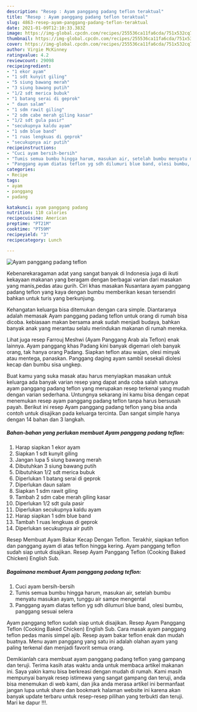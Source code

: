 ```yaml
---
description: "Resep : Ayam panggang padang teflon teraktual"
title: "Resep : Ayam panggang padang teflon teraktual"
slug: 4863-resep-ayam-panggang-padang-teflon-teraktual
date: 2021-01-09T12:10:33.383Z
image: https://img-global.cpcdn.com/recipes/255536ca11fa6cda/751x532cq70/ayam-panggang-padang-teflon-foto-resep-utama.jpg
thumbnail: https://img-global.cpcdn.com/recipes/255536ca11fa6cda/751x532cq70/ayam-panggang-padang-teflon-foto-resep-utama.jpg
cover: https://img-global.cpcdn.com/recipes/255536ca11fa6cda/751x532cq70/ayam-panggang-padang-teflon-foto-resep-utama.jpg
author: Virgie McKinney
ratingvalue: 4.2
reviewcount: 29098
recipeingredient:
- "1 ekor ayam"
- "1 sdt kunyit giling"
- "5 siung bawang merah"
- "3 siung bawang putih"
- "1/2 sdt merica bubuk"
- "1 batang serai di geprok"
- " daun salam"
- "1 sdm rawit giling"
- "2 sdm cabe merah giling kasar"
- "1/2 sdt gula pasir"
- "secukupnya kaldu ayam"
- "1 sdm blue band"
- "1 ruas lengkuas di geprok"
- "secukupnya air putih"
recipeinstructions:
- "Cuci ayam bersih-bersih"
- "Tumis semua bumbu hingga harum, masukan air, setelah bumbu menyatu masukan ayam, tunggu air sampe mengental"
- "Panggang ayam diatas teflon yg sdh dilumuri blue band, olesi bumbu, panggang sesuai selera"
categories:
- Recipe
tags:
- ayam
- panggang
- padang

katakunci: ayam panggang padang 
nutrition: 110 calories
recipecuisine: American
preptime: "PT21M"
cooktime: "PT59M"
recipeyield: "3"
recipecategory: Lunch

---
```



![Ayam panggang padang teflon](https://img-global.cpcdn.com/recipes/255536ca11fa6cda/751x532cq70/ayam-panggang-padang-teflon-foto-resep-utama.jpg)

Kebenarekaragaman adat yang sangat banyak di Indonesia juga di ikuti kekayaan makanan yang beragam dengan berbagai varian dari masakan yang manis,pedas atau gurih. Ciri khas masakan Nusantara ayam panggang padang teflon yang kaya dengan bumbu memberikan kesan tersendiri bahkan untuk turis yang berkunjung.


Kehangatan keluarga bisa ditemukan dengan cara simple. Diantaranya adalah memasak Ayam panggang padang teflon untuk orang di rumah bisa dicoba. kebiasaan makan bersama anak sudah menjadi budaya, bahkan banyak anak yang merantau selalu merindukan makanan di rumah mereka.

Lihat juga resep Farrouj Meshwi (Ayam Panggang Arab ala Teflon) enak lainnya. Ayam panggang khas Padang kini banyak digemari oleh banyak orang, tak hanya orang Padang. Siapkan teflon atau wajan, olesi minyak atau mentega, panaskan. Panggang daging ayam sambil sesekali diolesi kecap dan bumbu sisa ungkep.

Buat kamu yang suka masak atau harus menyiapkan masakan untuk keluarga ada banyak varian resep yang dapat anda coba salah satunya ayam panggang padang teflon yang merupakan resep terkenal yang mudah dengan varian sederhana. Untungnya sekarang ini kamu bisa dengan cepat menemukan resep ayam panggang padang teflon tanpa harus bersusah payah.
Berikut ini resep Ayam panggang padang teflon yang bisa anda contoh untuk disajikan pada keluarga tercinta. Dan sangat simple hanya dengan 14 bahan dan 3 langkah.


<!--inarticleads1-->

##### Bahan-bahan yang perlukan membuat Ayam panggang padang teflon:

1. Harap siapkan 1 ekor ayam
1. Siapkan 1 sdt kunyit giling
1. Jangan lupa 5 siung bawang merah
1. Dibutuhkan 3 siung bawang putih
1. Dibutuhkan 1/2 sdt merica bubuk
1. Diperlukan 1 batang serai di geprok
1. Diperlukan  daun salam
1. Siapkan 1 sdm rawit giling
1. Tambah 2 sdm cabe merah giling kasar
1. Diperlukan 1/2 sdt gula pasir
1. Diperlukan secukupnya kaldu ayam
1. Harap siapkan 1 sdm blue band
1. Tambah 1 ruas lengkuas di geprok
1. Diperlukan secukupnya air putih


Resep Membuat Ayam Bakar Kecap Dengan Teflon. Terakhir, siapkan teflon dan panggang ayam di atas teflon hingga kering. Ayam panggang teflon sudah siap untuk disajikan. Resep Ayam Panggang Teflon (Cooking Baked Chicken) English Sub. 

<!--inarticleads2-->

##### Bagaimana membuat  Ayam panggang padang teflon:

1. Cuci ayam bersih-bersih
1. Tumis semua bumbu hingga harum, masukan air, setelah bumbu menyatu masukan ayam, tunggu air sampe mengental
1. Panggang ayam diatas teflon yg sdh dilumuri blue band, olesi bumbu, panggang sesuai selera


Ayam panggang teflon sudah siap untuk disajikan. Resep Ayam Panggang Teflon (Cooking Baked Chicken) English Sub. Cara masak ayam panggang teflon pedas manis simpel ajib. Resep ayam bakar teflon enak dan mudah buatnya. Menu ayam panggang yang satu ini adalah olahan ayam yang paling terkenal dan menjadi favorit semua orang. 

Demikianlah cara membuat ayam panggang padang teflon yang gampang dan teruji. Terima kasih atas waktu anda untuk membaca artikel makanan ini. Saya yakin kamu bisa berkreasi dengan mudah di rumah. Kami masih mempunyai banyak resep istimewa yang sangat gampang dan teruji, anda bisa menemukan di web kami, dan jika anda merasa artikel ini bermanfaat jangan lupa untuk share dan bookmark halaman website ini karena akan banyak update terbaru untuk resep-resep pilihan yang terbukti dan teruji. Mari ke dapur !!!. 
